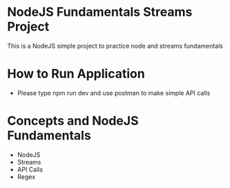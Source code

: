 # NodeJS Fundamentals Streams Project

This is a NodeJS simple project to practice node and streams fundamentals

# How to Run Application

- Please type npm run dev and use postman to make simple API calls

# Concepts and NodeJS Fundamentals

- NodeJS
- Streams
- API Calls
- Regex
